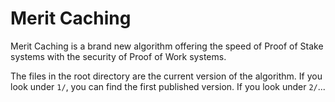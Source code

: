 # Merit Caching

Merit Caching is a brand new algorithm offering the speed of Proof of Stake systems with the security of Proof of Work systems.

The files in the root directory are the current version of the algorithm. If you look under `1/`, you can find the first published version. If you look under `2/`...
